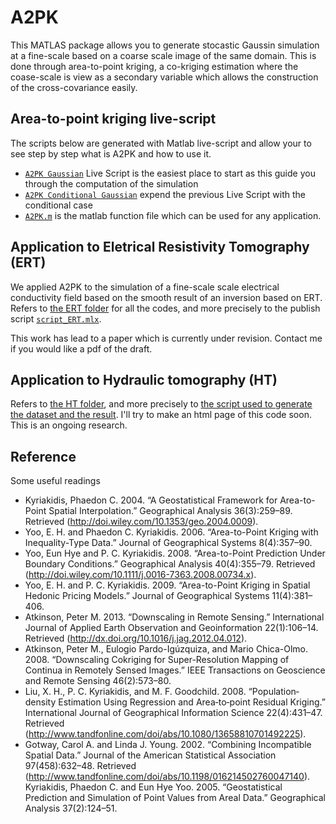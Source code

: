 # A2PK
This MATLAS package allows you to generate stocastic Gaussin simulation at a fine-scale based on a coarse scale image of the same domain. This is done through area-to-point kriging, a co-kriging estimation where the coase-scale is view as a secondary variable which allows the construction of the cross-covariance easily. 


## Area-to-point kriging live-script
The scripts below are generated with Matlab live-script and allow your to see step by step what is A2PK and how to use it.
- [``A2PK Gaussian``](https://raphael-nussbaumer-phd.github.io/A2PK/LiveScript/A2PK_gaussian) Live Script is the easiest place to start as this guide you through the computation of the simulation
- [``A2PK Conditional Gaussian``](https://raphael-nussbaumer-phd.github.io/A2PK/LiveScript/A2PK_cond_gaussian) expend the previous Live Script with the conditional case
- [``A2PK.m``](./A2PK.m) is the matlab function file which can be used for any application.


## Application to Eletrical Resistivity Tomography (ERT)
We applied A2PK to the simulation of a fine-scale scale electrical conductivity field based on the smooth result of an inversion based on ERT. Refers to [the ERT folder](https://github.com/Raphael-Nussbaumer-PhD/A2PK/tree/master/ERT) for all the codes, and more precisely to the publish script [``script_ERT.mlx``](https://raphael-nussbaumer-phd.github.io/A2PK/ERT/script_ERT). 

This work has lead to a paper which is currently under revision. Contact me if you would like a pdf of the draft. 

## Application to Hydraulic tomography (HT)
Refers to [the HT folder](https://github.com/Raphael-Nussbaumer-PhD/A2PK/tree/master/HT), and more precisely to [the script used to generate the dataset and the result](https://github.com/Raphael-Nussbaumer-PhD/A2PK/blob/master/HT/script_elec_cond.m). I'll try to make an html page of this code soon. 
This is an ongoing research.

## Reference
Some useful readings
- Kyriakidis, Phaedon C. 2004. “A Geostatistical Framework for Area-to-Point Spatial Interpolation.” Geographical Analysis 36(3):259–89. Retrieved (http://doi.wiley.com/10.1353/geo.2004.0009).
- Yoo, E. H. and Phaedon C. Kyriakidis. 2006. “Area-to-Point Kriging with Inequality-Type Data.” Journal of Geographical Systems 8(4):357–90.
- Yoo, Eun Hye and P. C. Kyriakidis. 2008. “Area-to-Point Prediction Under Boundary Conditions.” Geographical Analysis 40(4):355–79. Retrieved (http://doi.wiley.com/10.1111/j.0016-7363.2008.00734.x).
- Yoo, E. H. and P. C. Kyriakidis. 2009. “Area-to-Point Kriging in Spatial Hedonic Pricing Models.” Journal of Geographical Systems 11(4):381–406.
- Atkinson, Peter M. 2013. “Downscaling in Remote Sensing.” International Journal of Applied Earth Observation and Geoinformation 22(1):106–14. Retrieved (http://dx.doi.org/10.1016/j.jag.2012.04.012).
- Atkinson, Peter M., Eulogio Pardo-Igúzquiza, and Mario Chica-Olmo. 2008. “Downscaling Cokriging for Super-Resolution Mapping of Continua in Remotely Sensed Images.” IEEE Transactions on Geoscience and Remote Sensing 46(2):573–80.
- Liu, X. H., P. C. Kyriakidis, and M. F. Goodchild. 2008. “Population‐density Estimation Using Regression and Area‐to‐point Residual Kriging.” International Journal of Geographical Information Science 22(4):431–47. Retrieved (http://www.tandfonline.com/doi/abs/10.1080/13658810701492225).
- Gotway, Carol A. and Linda J. Young. 2002. “Combining Incompatible Spatial Data.” Journal of the American Statistical Association 97(458):632–48. Retrieved (http://www.tandfonline.com/doi/abs/10.1198/016214502760047140).
Kyriakidis, Phaedon C. and Eun Hye Yoo. 2005. “Geostatistical Prediction and Simulation of Point Values from Areal Data.” Geographical Analysis 37(2):124–51.
